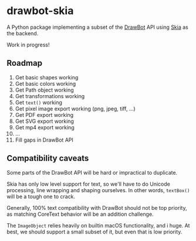 # drawbot-skia

A Python package implementing a subset of the [DrawBot](https://www.drawbot.com) API using [Skia](https://skia.org/) as the backend.

Work in progress!

## Roadmap

1. Get basic shapes working
1. Get basic colors working
1. Get Path object working
1. Get transformations working
1. Get `text()` working
1. Get pixel image export working (png, jpeg, tiff, ...)
1. Get PDF export working
1. Get SVG export working
1. Get mp4 export working
1. ...
1. Fill gaps in DrawBot API

## Compatibility caveats

Some parts of the DrawBot API will be hard or impractical to duplicate.

Skia has only low level support for text, so we'll have to do Unicode processing, line wrapping and shaping ourselves. In other words, `textBox()` will be a tough one to crack.

Generally, 100% text compatibility with DrawBot should not be top priority, as matching CoreText behavior will be an addition challenge.

The `ImageObject` relies heavily on builtin macOS functionality, and i huge. At best, we should support a small subset of it, but even that is low priority.
